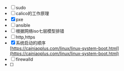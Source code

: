 - [ ] sudo
- [ ] calico的工作原理
- [x] pxe
- [ ] ansible
- [ ] 根据网络iso七层模型排错
- [ ] http,https
- [x] 系统启动的顺序  
[https://cainiaoplus.com/linux/linux-system-boot.html](https://cainiaoplus.com/linux/linux-system-boot.html)
- [ ] firewalld
- [ ] 